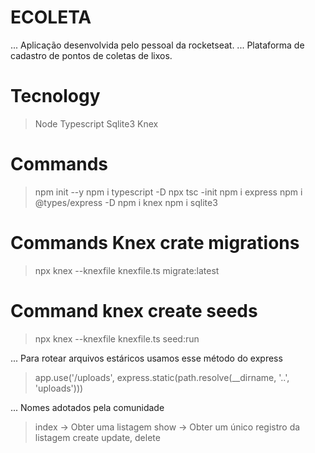 # ECOLETA

... Aplicação desenvolvida pelo pessoal da rocketseat.
... Plataforma de cadastro de pontos de coletas de lixos.

# Tecnology
> Node
> Typescript
> Sqlite3
> Knex

# Commands
> npm init --y
> npm i typescript -D
> npx tsc -init
> npm i express
> npm i @types/express -D
> npm i knex
> npm i sqlite3

# Commands Knex crate migrations
> npx knex --knexfile knexfile.ts migrate:latest

# Command knex create seeds
> npx knex --knexfile knexfile.ts seed:run

... Para rotear arquivos estáricos usamos esse método do express
> app.use('/uploads', express.static(path.resolve(__dirname, '..', 'uploads')))

... Nomes adotados pela comunidade
> index -> Obter uma listagem
> show -> Obter um único registro da listagem
> create
> update,
> delete